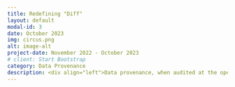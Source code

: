 ```yaml
---
title: Redefining "Diff"
layout: default
modal-id: 3
date: October 2023
img: circus.png
alt: image-alt
project-date: November 2022 - October 2023 
# client: Start Bootstrap
category: Data Provenance
description: <div align="left">Data provenance, when audited at the operating system level, generates a large volume of low-level events. Current provenance systems infer causal flow from these event traces, but do not infer application structure, such as loops and branches. The absence of these inferred structures decreases accuracy when comparing two event traces, leading to low-quality answers from a provenance system. In this paper, we infer nested natural and unnatural loop structures over a collection of provenance event traces. We describe an `unrolling method' that uses the inferred nested loop structure to systematically mark loop iterations. Our loop-based unrolling improves the accuracy of trace comparison by 20-70% over trace comparisons that do not rely on inferred structures.</div><br>published in CIKM 2023<br><a href="https://dl.acm.org/doi/10.1145/3583780.3615171">link to publication</a>
---
```


